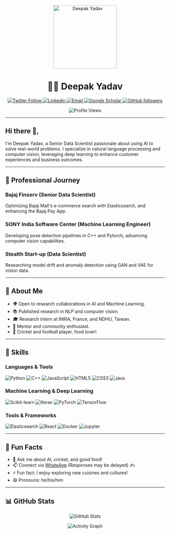 <!-- Header -->
<p align="center">
  <img src="https://your-logo-url" alt="Deepak Yadav" width="200"/>
</p>

<h1 align="center">👨‍💻 Deepak Yadav</h1>

<p align="center">
  <a href="https://twitter.com/deepak842705">
    <img src="https://img.shields.io/twitter/follow/deepak842705?style=social" alt="Twitter Follow">
  </a>
  <a href="https://www.linkedin.com/in/deepak2233/">
    <img src="https://img.shields.io/badge/-deepak2233-blue?style=flat-square&logo=Linkedin&logoColor=white" alt="Linkedin">
  </a>
  <a href="mailto:deepak842705@gmail.com">
    <img src="https://img.shields.io/badge/-Email-c14438?style=flat-square&logo=Gmail&logoColor=white" alt="Email">
  </a>
  <a href="https://scholar.google.com/citations?user=cdrnT0MAAAAJ&hl=en">
    <img src="https://img.shields.io/badge/-Google Scholar-4285F4?style=flat-square&logo=google-scholar&logoColor=white" alt="Google Scholar">
  </a>
  <a href="https://github.com/deepak2233/?tab=follow">
    <img src="https://img.shields.io/github/followers/deepak2233?label=Follow&style=social" alt="GitHub followers">
  </a>
</p>

<p align="center">
  <img src="https://komarev.com/ghpvc/?username=deepak2233&style=flat&labelColor=red&logo=github&label=Profile+Views&color=971901" alt="Profile Views">
</p>

---

<!-- Introduction -->
## Hi there 👋,

I'm Deepak Yadav, a Senior Data Scientist passionate about using AI to solve real-world problems. I specialize in natural language processing and computer vision, leveraging deep learning to enhance customer experiences and business outcomes.

---

<!-- Professional Journey -->
## 🚀 Professional Journey

### Bajaj Finserv (Senior Data Scientist)
Optimizing Bajaj Mall's e-commerce search with Elasticsearch, and enhancing the Bajaj Pay App.

### SONY India Software Center (Machine Learning Engineer)
Developing pose detection pipelines in C++ and Pytorch, advancing computer vision capabilities.

### Stealth Start-up (Data Scientist)
Researching model drift and anomaly detection using GAN and VAE for vision data.

---

<!-- About -->
## 🌟 About Me

- 🌍 Open to research collaborations in AI and Machine Learning.
- 📚 Published research in NLP and computer vision.
- 🎓 Research intern at INRIA, France, and NDHU, Taiwan.
- 🌱 Mentor and community enthusiast.
- 🏏 Cricket and football player, food lover!

---

<!-- Skills -->
## 💪 Skills 

### Languages & Tools
<img src="https://img.shields.io/badge/Python-3776AB?style=flat-square&logo=python&logoColor=white" alt="Python">
<img src="https://img.shields.io/badge/C++-00599C?style=flat-square&logo=c%2B%2B&logoColor=white" alt="C++">
<img src="https://img.shields.io/badge/JavaScript-F7DF1E?style=flat-square&logo=javascript&logoColor=black" alt="JavaScript">
<img src="https://img.shields.io/badge/HTML5-E34F26?style=flat-square&logo=html5&logoColor=white" alt="HTML5">
<img src="https://img.shields.io/badge/CSS3-1572B6?style=flat-square&logo=css3&logoColor=white" alt="CSS3">
<img src="https://img.shields.io/badge/Java-007396?style=flat-square&logo=java&logoColor=white" alt="Java">

### Machine Learning & Deep Learning
<img src="https://img.shields.io/badge/Scikit--learn-F7931E?style=flat-square&logo=scikit-learn&logoColor=white" alt="Scikit-learn">
<img src="https://img.shields.io/badge/Keras-D00000?style=flat-square&logo=keras&logoColor=white" alt="Keras">
<img src="https://img.shields.io/badge/PyTorch-EE4C2C?style=flat-square&logo=pytorch&logoColor=white" alt="PyTorch">
<img src="https://img.shields.io/badge/TensorFlow-FF6F00?style=flat-square&logo=tensorflow&logoColor=white" alt="TensorFlow">

### Tools & Frameworks
<img src="https://img.shields.io/badge/Elasticsearch-005571?style=flat-square&logo=elasticsearch&logoColor=white" alt="Elasticsearch">
<img src="https://img.shields.io/badge/React-61DAFB?style=flat-square&logo=react&logoColor=white" alt="React">
<img src="https://img.shields.io/badge/Docker-2496ED?style=flat-square&logo=docker&logoColor=white" alt="Docker">
<img src="https://img.shields.io/badge/Jupyter-F37626?style=flat-square&logo=jupyter&logoColor=white" alt="Jupyter">

---

<!-- Fun Facts -->
## 🌟 Fun Facts

- 💬 Ask me about AI, cricket, and good food!
- 📫 Connect via [WhatsApp](https://wa.me/918427059627) (Responses may be delayed) ✍️
- ⚡ Fun fact: I enjoy exploring new cuisines and cultures!
- 😄 Pronouns: he/his/him

---

<!-- GitHub Stats -->
## 📊 GitHub Stats

<p align="center">
  <img src="https://github-readme-stats.vercel.app/api?username=deepak2233&show_icons=true&theme=tokyonight" alt="GitHub Stats">
</p>

<p align="center">
  <img src="https://activity-graph.herokuapp.com/graph?username=deepak2233&theme=react-dark&area=true" alt="Activity Graph">
</p>

<!-- End -->
